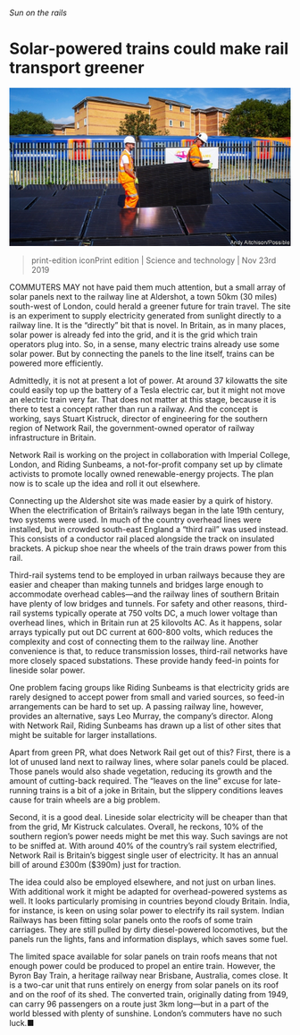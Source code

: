 ###### Sun on the rails

# Solar-powered trains could make rail transport greener 

![image](images/20191123_STP001_1.jpg) 

> print-edition iconPrint edition | Science and technology | Nov 23rd 2019 

COMMUTERS MAY not have paid them much attention, but a small array of solar panels next to the railway line at Aldershot, a town 50km (30 miles) south-west of London, could herald a greener future for train travel. The site is an experiment to supply electricity generated from sunlight directly to a railway line. It is the “directly” bit that is novel. In Britain, as in many places, solar power is already fed into the grid, and it is the grid which train operators plug into. So, in a sense, many electric trains already use some solar power. But by connecting the panels to the line itself, trains can be powered more efficiently. 

Admittedly, it is not at present a lot of power. At around 37 kilowatts the site could easily top up the battery of a Tesla electric car, but it might not move an electric train very far. That does not matter at this stage, because it is there to test a concept rather than run a railway. And the concept is working, says Stuart Kistruck, director of engineering for the southern region of Network Rail, the government-owned operator of railway infrastructure in Britain. 

Network Rail is working on the project in collaboration with Imperial College, London, and Riding Sunbeams, a not-for-profit company set up by climate activists to promote locally owned renewable-energy projects. The plan now is to scale up the idea and roll it out elsewhere. 

Connecting up the Aldershot site was made easier by a quirk of history. When the electrification of Britain’s railways began in the late 19th century, two systems were used. In much of the country overhead lines were installed, but in crowded south-east England a “third rail” was used instead. This consists of a conductor rail placed alongside the track on insulated brackets. A pickup shoe near the wheels of the train draws power from this rail. 

Third-rail systems tend to be employed in urban railways because they are easier and cheaper than making tunnels and bridges large enough to accommodate overhead cables—and the railway lines of southern Britain have plenty of low bridges and tunnels. For safety and other reasons, third-rail systems typically operate at 750 volts DC, a much lower voltage than overhead lines, which in Britain run at 25 kilovolts AC. As it happens, solar arrays typically put out DC current at 600-800 volts, which reduces the complexity and cost of connecting them to the railway line. Another convenience is that, to reduce transmission losses, third-rail networks have more closely spaced substations. These provide handy feed-in points for lineside solar power. 

One problem facing groups like Riding Sunbeams is that electricity grids are rarely designed to accept power from small and varied sources, so feed-in arrangements can be hard to set up. A passing railway line, however, provides an alternative, says Leo Murray, the company’s director. Along with Network Rail, Riding Sunbeams has drawn up a list of other sites that might be suitable for larger installations. 

Apart from green PR, what does Network Rail get out of this? First, there is a lot of unused land next to railway lines, where solar panels could be placed. Those panels would also shade vegetation, reducing its growth and the amount of cutting-back required. The “leaves on the line” excuse for late-running trains is a bit of a joke in Britain, but the slippery conditions leaves cause for train wheels are a big problem. 

Second, it is a good deal. Lineside solar electricity will be cheaper than that from the grid, Mr Kistruck calculates. Overall, he reckons, 10% of the southern region’s power needs might be met this way. Such savings are not to be sniffed at. With around 40% of the country’s rail system electrified, Network Rail is Britain’s biggest single user of electricity. It has an annual bill of around £300m ($390m) just for traction. 

The idea could also be employed elsewhere, and not just on urban lines. With additional work it might be adapted for overhead-powered systems as well. It looks particularly promising in countries beyond cloudy Britain. India, for instance, is keen on using solar power to electrify its rail system. Indian Railways has been fitting solar panels onto the roofs of some train carriages. They are still pulled by dirty diesel-powered locomotives, but the panels run the lights, fans and information displays, which saves some fuel. 

The limited space available for solar panels on train roofs means that not enough power could be produced to propel an entire train. However, the Byron Bay Train, a heritage railway near Brisbane, Australia, comes close. It is a two-car unit that runs entirely on energy from solar panels on its roof and on the roof of its shed. The converted train, originally dating from 1949, can carry 96 passengers on a route just 3km long—but in a part of the world blessed with plenty of sunshine. London’s commuters have no such luck.■ 

